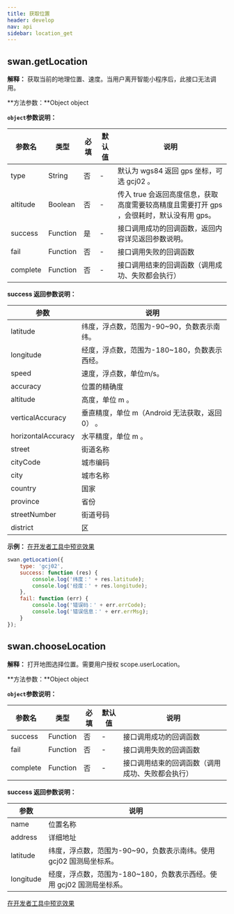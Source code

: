 ```yaml
---
title: 获取位置
header: develop
nav: api
sidebar: location_get
---
```

## swan.getLocation

**解释：** 获取当前的地理位置、速度。当用户离开智能小程序后，此接口无法调用。

**方法参数：**Object object

**`object`参数说明：**

|参数名 |类型  |必填 | 默认值 |说明|
|---- | ---- | ---- | ----|----|
|type   | String | 否  | -| 默认为 wgs84 返回 gps 坐标，可选 gcj02 。|
|altitude   | Boolean | 否  | -| 传入 true 会返回高度信息，获取高度需要较高精度且需要打开 gps ，会很耗时，默认没有用 gps。|
|success |Function  |  是 | -|  接口调用成功的回调函数，返回内容详见返回参数说明。|
|fail  |  Function  |  否  | -| 接口调用失败的回调函数|
|complete  |  Function |   否 |  -| 接口调用结束的回调函数（调用成功、失败都会执行）|

**success 返回参数说明：**

|参数  |说明  |
|---- | ---- |
|latitude   | 纬度，浮点数，范围为-90~90，负数表示南纬。|
|longitude |  经度，浮点数，范围为-180~180，负数表示西经。|
|speed  | 速度，浮点数，单位m/s。|
|accuracy  |  位置的精确度|
|altitude  |  高度，单位 m 。|
|verticalAccuracy  |  垂直精度，单位 m（Android 无法获取，返回 0） 。|
|horizontalAccuracy  |水平精度，单位 m 。 |
|street|街道名称|
|cityCode|城市编码|
|city|城市名称|
|country|国家|
|province|省份|
|streetNumber|街道号码|
|district|区|

**示例：**
<a href="swanide://fragment/96bf59fa67b5aff2dd83e37224fdbae91540395079" title="在开发者工具中预览效果" target="_blank">在开发者工具中预览效果</a>
```js
swan.getLocation({
    type: 'gcj02',
    success: function (res) {
        console.log('纬度：' + res.latitude);
        console.log('经度：' + res.longitude);
    },
    fail: function (err) {
        console.log('错误码：' + err.errCode);
        console.log('错误信息：' + err.errMsg);
    }
});
```
<!-- #### 错误码

<!-- **Andriod**

|错误码|说明|
|--|--|
|201|解析失败，请检查调起协议是否合法。|
|401|安全校验失败|
|1001|文件不存在|

**iOS**

|错误码|说明|
|--|--|
|202|解析失败，请检查参数是否正确。|
|10005|系统拒绝|  -->

## swan.chooseLocation

**解释：** 打开地图选择位置。需要用户授权 scope.userLocation。

**方法参数：**Object object

**`object`参数说明：**

|参数名 |类型  |必填 | 默认值 |说明|
|---- | ---- | ---- | ----|----|
|success  | Function |否 | -| 接口调用成功的回调函数|
|fail  | Function |否 | -| 接口调用失败的回调函数|
|complete  | Function |否 | -| 接口调用结束的回调函数（调用成功、失败都会执行）|

**success 返回参数说明：**

|参数  |说明  |
|---- | ---- |
|name   | 位置名称|
|address |  详细地址|
|latitude  | 纬度，浮点数，范围为-90~90，负数表示南纬。使用 gcj02 国测局坐标系。|
|longitude  |  经度，浮点数，范围为-180~180，负数表示西经。使用 gcj02 国测局坐标系。|

<a href="swanide://fragment/bad6d7aa3fb17f9be8c8ea775d6f074b1548068569477" title="在开发者工具中预览效果" target="_blank">在开发者工具中预览效果</a>

<!-- #### 错误码

**Andriod**

|错误码|说明|
|--|--|
|1002|用户取消错误码 |
|1003|没有获取位置的权限|
|1007|地图本身出现异常|

**iOS**

|错误码|说明|
|--|--|
|202|解析失败，请检查参数是否正确。|
|1002|用户取消操作错误码|
|1003|用户没有授权百度使用位置|
|1007|地图服务异常| -->

